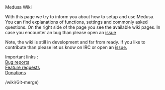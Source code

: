 Medusa Wiki


  

With this page we try to inform you about how to setup and use Medusa.
You can find explanations of functions, settings and commonly asked questions.
On the right side of the page you see the available wiki pages.
In case you encounter an bug than please open an [issue](https://github.com/PyMedusa/SickRage/issues)  

Note, the wiki is still in development and far from ready. If you like to contribute than please let us know on IRC or open an [issue.](https://github.com/PyMedusa/SickRage/issues)
 
Important links :  
[Bug reports](https://github.com/PyMedusa/SickRage/issues)  
[Feature requests](http://feathub.com/PyMedusa/SickRage)  
[Donations](https://github.com/PyMedusa/SickRage/wiki/Donations)  

/wiki/Git-merge)